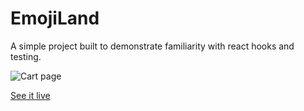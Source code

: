 # EmojiLand

A simple project built to demonstrate familiarity with react hooks and testing.

![Cart page](https://github.com/jozef-hudec-27/san-andreas-memory-game/blob/main/src/assets/images/cart.png?raw=true)

[See it live](https://jozef-hudec-27.github.io/emoji-land/)
